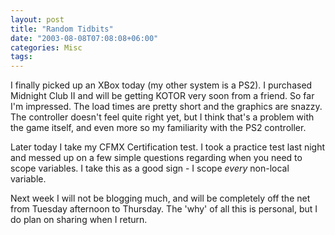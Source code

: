 ```yaml
---
layout: post
title: "Random Tidbits"
date: "2003-08-08T07:08:08+06:00"
categories: Misc 
tags: 
---
```


I finally picked up an XBox today (my other system is a PS2). I purchased Midnight Club II and will be getting KOTOR very soon from a friend. So far I'm impressed. The load times are pretty short and the graphics are snazzy. The controller doesn't feel quite right yet, but I think that's a problem with the game itself, and even more so my familiarity with the PS2 controller.

Later today I take my CFMX Certification test. I took a practice test last night and messed up on a few simple questions regarding when you need to scope variables. I take this as a good sign - I scope <i>every</i> non-local variable. 

Next week I will not be blogging much, and will be completely off the net from Tuesday afternoon to Thursday. The 'why' of all this is personal, but I do plan on sharing when I return.